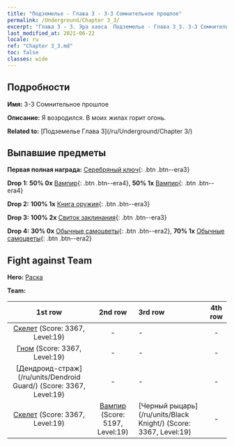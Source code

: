 ```yaml
---
title: "Подземелье - Глава 3 - 3-3 Сомнительное прошлое"
permalink: /Underground/Chapter 3_3/
excerpt: "Глава 3 - 3. Эра хаоса  Подземелье - Глава 3_3. 3-3 Сомнительное прошлое"
last_modified_at: 2021-06-22
locale: ru
ref: "Chapter 3_3.md"
toc: false
classes: wide
---
```


## Подробности

 **Имя:** 3-3 Сомнительное прошлое

 **Описание:** Я возродился. В моих жилах горит огонь.

 **Related to:** [Подземелье Глава 3](/ru/Underground/Chapter 3/)

## Выпавшие предметы

 **Первая полная награда:** [Серебряный ключ](/ItemsRU/con_693/){: .btn .btn--era3}

 **Drop 1:** **50% 0x** [Вампир](/ItemsRU/unt_211/){: .btn .btn--era4}, **50% 1x** [Вампир](/ItemsRU/unt_211/){: .btn .btn--era4}

 **Drop 2:** **100% 1x** [Книга оружия](/ItemsRU/mat_18/){: .btn .btn--era3}

 **Drop 3:** **100% 2x** [Свиток заклинания](/ItemsRU/con_694/){: .btn .btn--era3}

 **Drop 4:** **30% 0x** [Обычные самоцветы](/ItemsRU/mat_10/){: .btn .btn--era2}, **70% 1x** [Обычные самоцветы](/ItemsRU/mat_10/){: .btn .btn--era2}


## Fight against Team
 **Hero:** [Раска](/ru/heroes/Rashka/)

 **Team:**


  | 1st row | 2nd row | 3rd row | 4th row |
  |:----:|:----:|:----|:----:|
  | [Скелет](/ru/units/Skeleton/) (Score: 3367, Level:19)  | - | - | - |
  | [Гном](/ru/units/Dwarf/) (Score: 3367, Level:19)  | - | - | - |
  | [Дендроид-страж](/ru/units/Dendroid Guard/) (Score: 3367, Level:19)  | - | - | - |
  | [Скелет](/ru/units/Skeleton/) (Score: 3367, Level:19)  | [Вампир](/ru/units/Vampire/) (Score: 5197, Level:19)  | [Черный рыцарь](/ru/units/Black Knight/) (Score: 3367, Level:19)  | - |


